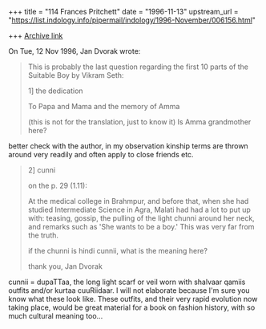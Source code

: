 +++
title = "114 Frances Pritchett"
date = "1996-11-13"
upstream_url = "https://list.indology.info/pipermail/indology/1996-November/006156.html"

+++
[Archive link](https://list.indology.info/pipermail/indology/1996-November/006156.html)

On Tue, 12 Nov 1996, Jan Dvorak wrote:

> This is probably the last question regarding the first 10 parts of the
> Suitable Boy by Vikram Seth:
> 
> 1] the dedication
> 
> To Papa and Mama and the memory of Amma
> 
> (this is not for the translation, just to know it) Is Amma grandmother here?
> 
better check with the author, in my observation kinship terms are thrown
around very readily and often apply to close friends etc.


> 2] cunni
> 
> on the p. 29 (1.11):
> 
> At the medical college in Brahmpur, and before that, when she had studied
> Intermediate Science in Agra, Malati had had a lot to put up with: teasing,
> gossip, the pulling of the light chunni around her neck, and remarks
such as
> 'She wants to be a boy.' This was very far from the truth.
> 
> if the chunni is hindi cunnii, what is the meaning here?
> 
> thank you, Jan Dvorak
> 
> 
cunnii = dupaTTaa, the long light scarf or veil worn with shalvaar qamiis
outfits and/or kurtaa cuuRiidaar.  I will not elaborate because I'm sure
you know what these look like.  These outfits, and their very rapid
evolution now taking place, would be great material for a book on fashion
history, with so much cultural meaning too...






